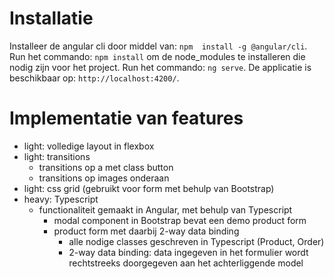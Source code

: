 # Installatie

Installeer de angular cli door middel van: `npm  install -g @angular/cli`.
Run het commando: `npm install` om de node_modules te installeren die nodig zijn voor het project.
Run het commando: `ng serve`.
De applicatie is beschikbaar op: `http://localhost:4200/`.

# Implementatie van features

* light: volledige layout in flexbox
* light: transitions
    * transitions op a met class button
    * transitions op images onderaan
* light: css grid (gebruikt voor form met behulp van Bootstrap)
* heavy: Typescript
    * functionaliteit gemaakt in Angular, met behulp van Typescript
        * modal component in Bootstrap bevat een demo product form 
        * product form met daarbij 2-way data binding
            * alle nodige classes geschreven in Typescript (Product, Order)
            * 2-way data binding: data ingegeven in het formulier wordt rechtstreeks doorgegeven aan het             achterliggende model
    

